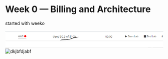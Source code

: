 # Week 0 — Billing and Architecture

started with weeko


![google ](assets/billing.PNG)
![dkjbfdjabf](/assets/billing.PNG)
